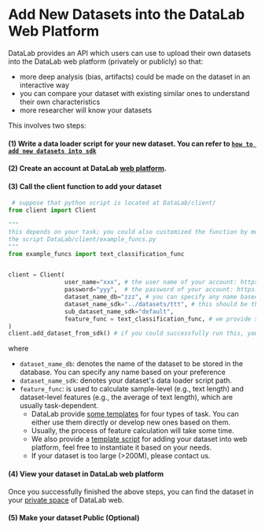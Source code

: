 # Add New Datasets into the DataLab Web Platform

DataLab provides an API which users can use to upload their own datasets into the DataLab web platform (privately or
publicly) so that:
* more deep analysis (bias, artifacts) could be made on the dataset in an interactive way
* you can compare your dataset with existing similar ones to understand their own characteristics
* more researcher will know your datasets



This involves two steps:

#### (1) Write a data loader script for your new dataset. You can refer to [`how to add new datasets into sdk`](https://github.com/ExpressAI/DataLab/blob/main/docs/add_new_datasets.md)

#### (2) Create an account at DataLab [web platform](https://datalab.nlpedia.ai/user).


#### (3) Call the client function to add your dataset

```python
 # suppose that python script is located at DataLab/client/
from client import Client

"""
this depends on your task; you could also customized the function by modifying 
the script DataLab/client/example_funcs.py
"""
from example_funcs import text_classification_func 


client = Client(
                user_name="xxx", # the user name of your account: https://datalab.nlpedia.ai/user
                password="yyy",  # the password of your account: https://datalab.nlpedia.ai/user
                dataset_name_db="zzz", # you can specify any name based on your preference
                dataset_name_sdk="../datasets/ttt", # this should be the name of your data loader script, 
                sub_dataset_name_sdk="default",
                feature_func = text_classification_func, # we provide some example functions (example_funcs.py) but you could customize them as well
)
client.add_dataset_from_sdk() # if you could successfully run this, you can find the dataset here: https://datalab.nlpedia.ai/datasets_explore/user_dataset
```
where
* `dataset_name_db`: denotes the name of the dataset to be stored in the database. You can specify any name based on your preference
* `dataset_name_sdk`: denotes your dataset's data loader script path.
* `feature_func`: is used to calculate sample-level (e.g., text length) and dataset-level features (e.g., the average of text length), which are usually
 task-dependent. 
    * DataLab provide [some templates](https://github.com/ExpressAI/DataLab/blob/main/client/example_funcs.py) for four types of task. You can either use them directly or develop new ones based on them.
    * Usually, the process of feature calculation will take some time.
    * We also provide a [template script](https://github.com/ExpressAI/DataLab/blob/main/client/add_my_dataset.py) for adding your dataset into web platform, feel free to instantiate it based on your needs.
    * If your dataset is too large (>200M), please contact us.
    
    
#### (4) View your dataset in DataLab web platform
Once you successfully finished the above steps,  you can find the dataset 
in your [private space]((https://datalab.nlpedia.ai/datasets_explore/user_dataset)) of DataLab web.


#### (5) Make your dataset Public (Optional)
